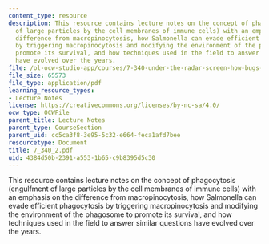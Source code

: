 ```yaml
---
content_type: resource
description: This resource contains lecture notes on the concept of phagocytosis (engulfment
  of large particles by the cell membranes of immune cells) with an emphasis on the
  difference from macropinocytosis, how Salmonella can evade efficient phagocytosis
  by triggering macropinocytosis and modifying the environment of the phagosome to
  promote its survival, and how techniques used in the field to answer similar questions
  have evolved over the years.
file: /ol-ocw-studio-app/courses/7-340-under-the-radar-screen-how-bugs-trick-our-immune-defenses-spring-2007/4384d50b2391a5531b65c9b8395d5c30_7_340_2.pdf
file_size: 65573
file_type: application/pdf
learning_resource_types:
- Lecture Notes
license: https://creativecommons.org/licenses/by-nc-sa/4.0/
ocw_type: OCWFile
parent_title: Lecture Notes
parent_type: CourseSection
parent_uid: cc5ca3f8-3e95-5c32-e664-feca1afd7bee
resourcetype: Document
title: 7_340_2.pdf
uid: 4384d50b-2391-a553-1b65-c9b8395d5c30
---
```

This resource contains lecture notes on the concept of phagocytosis (engulfment of large particles by the cell membranes of immune cells) with an emphasis on the difference from macropinocytosis, how Salmonella can evade efficient phagocytosis by triggering macropinocytosis and modifying the environment of the phagosome to promote its survival, and how techniques used in the field to answer similar questions have evolved over the years.